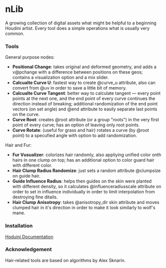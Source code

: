 nLib
====

A growing collection of digital assets what might be helpful to a beginning Houdini artist. 
Every tool does a simple operations what is usually very common. 


### Tools

General purpose nodes:
- **Positional Change**: takes original and deformed geometry, and adds a v@pchange with a difference between positions on these geos; contains a visualization option and a mix slider. 
- **Calcualte Curve U**: fastest way to create @curve_u attribute, also can convert from @uv in order to save a little bit of memory.
- **Calcualte Curve Tangent**: better way to calculate tangent — every point points at the next one, and the end point of every curve continues the direction instead of breaking; additional randomization of the end point vectors (on set angle) and @end attribute to easily separate last points on the curve. 
- **Curve Root**: creates @root attribute (or a group "roots") in the very first point of every curve; has an option of leaving only root points.
- **Curve Rotate**: (useful for grass and hair) rotates a curve (by @root point) to a specufied angle with option to add randomization.

Hair and Fur:
- **Fur Vusualizer**: colorizes hair randomly, also appliying unified color onth hairs in one clump on top;  has an additional option to color guard hair with different color.
- **Hair Clump Radius Randomize**: just sets a random attribute @clumpsize on guide hair. 
- **Guide Influence Radius**: helps then guides on the skin were planted with different density, so it calculates @influenceradiusscale attribute on order to set in influence individually in order to limit interpolation from destroying fine ditails.  
- **Hair Clump Anisotropy**: takes @anisotropy_dir skin attribute and moves clumped hair in it's direction in order to make it look similarly to wolf's mane.  

### Installation

[Hoduini Documentation](http://www.sidefx.com/docs/houdini/ref/plugins.html)

### Acknowledgement

Hair-related tools are based on algorithms by Alex Sknarin. 
